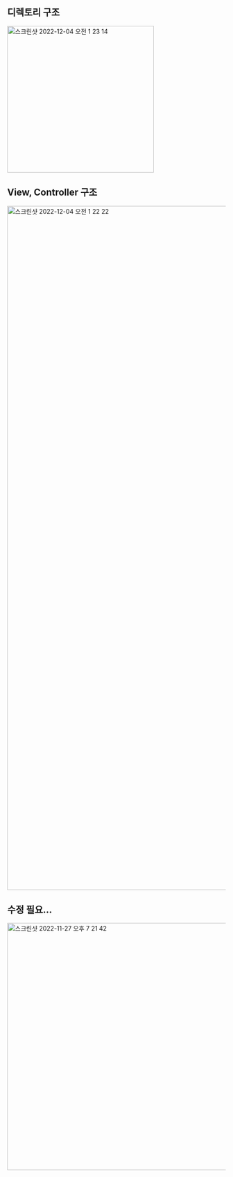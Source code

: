 ## 디렉토리 구조
<img width="338" alt="스크린샷 2022-12-04 오전 1 23 14" src="https://user-images.githubusercontent.com/42943992/205451028-a3c0e730-e57e-40d2-a7fe-24278c866d5f.png">

## View, Controller 구조
<img width="1577" alt="스크린샷 2022-12-04 오전 1 22 22" src="https://user-images.githubusercontent.com/42943992/205451031-77bf0013-8958-40e7-b8ee-4e8253e4401d.png">

## 수정 필요...
<img width="570" alt="스크린샷 2022-11-27 오후 7 21 42" src="https://user-images.githubusercontent.com/42943992/204130369-dc397f7d-d3e6-42d2-b56d-c146ec89d9ef.png">
